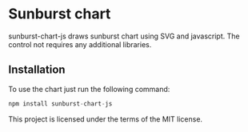 # Sunburst chart

sunburst-chart-js draws sunburst chart using SVG and javascript. 
The control not requires any additional libraries.

## Installation

To use the chart just run the following command:

```javascript
npm install sunburst-chart-js
```

This project is licensed under the terms of the MIT license.
